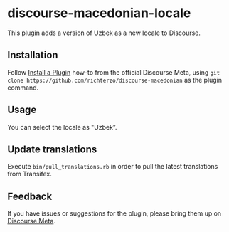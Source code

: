 # discourse-macedonian-locale

This plugin adds a version of Uzbek as a new locale to Discourse.

## Installation

Follow [Install a Plugin](https://meta.discourse.org/t/install-a-plugin/19157)
how-to from the official Discourse Meta, using `git clone https://github.com/richterzo/discourse-macedonian`
as the plugin command.

## Usage

You can select the locale as "Uzbek”.

## Update translations

Execute `bin/pull_translations.rb` in order to pull the latest translations from Transifex.

## Feedback

If you have issues or suggestions for the plugin, please bring them up on
[Discourse Meta](https://meta.discourse.org).
